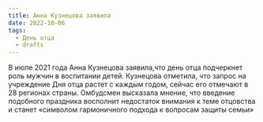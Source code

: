 ```yaml
---
title: Анна Кузнецова заявила
date: 2022-10-06
tags:
  - День отца
  - drafts
---
```


В июле 2021 года Анна Кузнецова заявила,что день отца подчеркнет роль мужчин в воспитании детей. Кузнецова отметила, что запрос на учреждение Дня отца растет с каждым годом, сейчас его отмечают в 28 регионах страны. Омбудсмен высказала мнение, что введение подобного праздника восполнит недостаток внимания к теме отцовства и станет «символом гармоничного подхода к вопросам защиты семьи»
